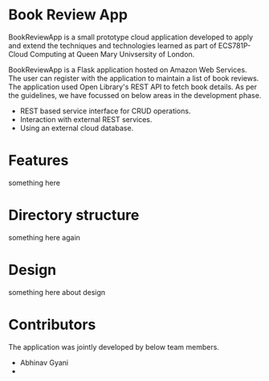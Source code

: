 # Book Review App

BookReviewApp is a small prototype cloud application developed to apply and extend the techniques and technologies learned as part of ECS781P-Cloud Computing at Queen Mary Univsersity of London.

BookReviewApp is a Flask application hosted on Amazon Web Services. The user can register with the application to maintain a list of book reviews. The application used Open Library's REST API to fetch book details. As per the guidelines, we have focussed on below areas in the development phase.

* REST based service interface for CRUD operations.
* Interaction with external REST services.
* Using an external cloud database.


# Features

something here

# Directory structure

something here again

# Design

something here about design


# Contributors
The application was jointly developed by below team members.
* Abhinav Gyani
*  
